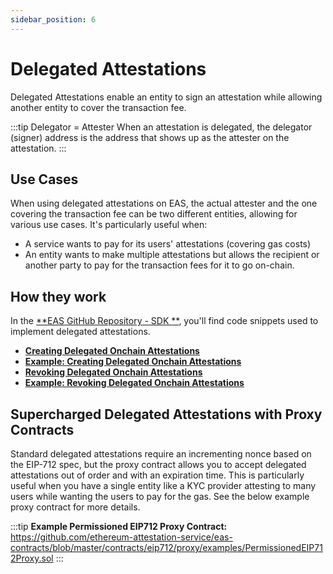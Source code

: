 ```yaml
---
sidebar_position: 6
---
```


# Delegated Attestations

Delegated Attestations enable an entity to sign an attestation while allowing another entity to cover the transaction
fee.

:::tip Delegator = Attester
When an attestation is delegated, the delegator (signer) address is the address that shows up as the attester on the attestation.
:::

## Use Cases

When using delegated attestations on EAS, the actual attester and the one covering the transaction fee can be two
different entities, allowing for various use cases. It's particularly useful when:

- A service wants to pay for its users' attestations (covering gas costs)
- An entity wants to make multiple attestations but allows the recipient or another party to pay for the transaction
  fees for it to go on-chain.

## How they work

In the [**EAS GitHub Repository - SDK **](https://github.com/ethereum-attestation-service/eas-sdk?tab=readme-ov-file#creating-delegated-onchain-attestations), you'll find code
snippets used to implement delegated attestations. 
- [**Creating Delegated Onchain Attestations**](https://github.com/ethereum-attestation-service/eas-sdk?tab=readme-ov-file#creating-delegated-onchain-attestations)
- [**Example: Creating Delegated Onchain Attestations**](https://github.com/ethereum-attestation-service/eas-sdk?tab=readme-ov-file#example-creating-delegated-onchain-attestations)
- [**Revoking Delegated Onchain Attestations**](https://github.com/ethereum-attestation-service/eas-sdk?tab=readme-ov-file#revoking-delegated-onchain-attestations)
- [**Example: Revoking Delegated Onchain Attestations**](https://github.com/ethereum-attestation-service/eas-sdk?tab=readme-ov-file#example-revoking-delegated-onchain-attestations)

## Supercharged Delegated Attestations with Proxy Contracts

Standard delegated attestations require an incrementing nonce based on the EIP-712 spec, but the proxy contract allows
you to accept delegated attestations out of order and with an expiration time. This is particularly useful when you have
a single entity like a KYC provider attesting to many users while wanting the users to pay for the gas. See the below
example proxy contract for more details.

:::tip **Example Permissioned EIP712 Proxy Contract:**
https://github.com/ethereum-attestation-service/eas-contracts/blob/master/contracts/eip712/proxy/examples/PermissionedEIP712Proxy.sol
:::


